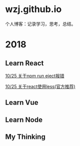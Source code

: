 # wzj.github.io
个人博客：记录学习，思考，总结。

# 2018
  ## Learn React
[10/25  关于npm run eject报错]( https://github.com/SkyWblack/wzj.github.io/issues/2)

[10/25  关于react使用less(官方推荐)](https://github.com/SkyWblack/wzj.github.io/issues/1)
  ## Learn Vue
  ## Learn Node
  ## My Thinking
 
